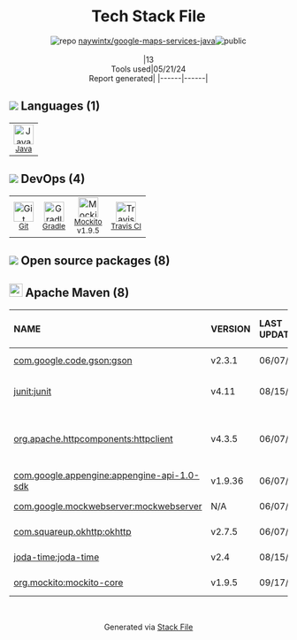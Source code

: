 <!--
&lt;--- Readme.md Snippet without images Start ---&gt;
## Tech Stack
naywintx/google-maps-services-java is built on the following main stack:

- [Java](https://www.java.com) – Languages
- [Gradle](https://www.gradle.org/) – Java Build Tools
- [Mockito](https://site.mockito.org/) – Testing Frameworks
- [Travis CI](http://travis-ci.com/) – Continuous Integration

Full tech stack [here](/techstack.md)

&lt;--- Readme.md Snippet without images End ---&gt;

&lt;--- Readme.md Snippet with images Start ---&gt;
## Tech Stack
naywintx/google-maps-services-java is built on the following main stack:

- <img width='25' height='25' src='https://img.stackshare.io/service/995/K85ZWV2F.png' alt='Java'/> [Java](https://www.java.com) – Languages
- <img width='25' height='25' src='https://img.stackshare.io/service/975/gradlephant-social-black-bg.png' alt='Gradle'/> [Gradle](https://www.gradle.org/) – Java Build Tools
- <img width='25' height='25' src='https://img.stackshare.io/service/2021/4y634TJm_400x400.jpg' alt='Mockito'/> [Mockito](https://site.mockito.org/) – Testing Frameworks
- <img width='25' height='25' src='https://img.stackshare.io/service/460/Lu6cGu0z_400x400.png' alt='Travis CI'/> [Travis CI](http://travis-ci.com/) – Continuous Integration

Full tech stack [here](/techstack.md)

&lt;--- Readme.md Snippet with images End ---&gt;
-->
<div align="center">

# Tech Stack File
![](https://img.stackshare.io/repo.svg "repo") [naywintx/google-maps-services-java](https://github.com/naywintx/google-maps-services-java)![](https://img.stackshare.io/public_badge.svg "public")
<br/><br/>
|13<br/>Tools used|05/21/24 <br/>Report generated|
|------|------|
</div>

## <img src='https://img.stackshare.io/languages.svg'/> Languages (1)
<table><tr>
  <td align='center'>
  <img width='36' height='36' src='https://img.stackshare.io/service/995/K85ZWV2F.png' alt='Java'>
  <br>
  <sub><a href="https://www.java.com">Java</a></sub>
  <br>
  <sub></sub>
</td>

</tr>
</table>

## <img src='https://img.stackshare.io/devops.svg'/> DevOps (4)
<table><tr>
  <td align='center'>
  <img width='36' height='36' src='https://img.stackshare.io/service/1046/git.png' alt='Git'>
  <br>
  <sub><a href="http://git-scm.com/">Git</a></sub>
  <br>
  <sub></sub>
</td>

<td align='center'>
  <img width='36' height='36' src='https://img.stackshare.io/service/975/gradlephant-social-black-bg.png' alt='Gradle'>
  <br>
  <sub><a href="https://www.gradle.org/">Gradle</a></sub>
  <br>
  <sub></sub>
</td>

<td align='center'>
  <img width='36' height='36' src='https://img.stackshare.io/service/2021/4y634TJm_400x400.jpg' alt='Mockito'>
  <br>
  <sub><a href="https://site.mockito.org/">Mockito</a></sub>
  <br>
  <sub>v1.9.5</sub>
</td>

<td align='center'>
  <img width='36' height='36' src='https://img.stackshare.io/service/460/Lu6cGu0z_400x400.png' alt='Travis CI'>
  <br>
  <sub><a href="http://travis-ci.com/">Travis CI</a></sub>
  <br>
  <sub></sub>
</td>

</tr>
</table>


## <img src='https://img.stackshare.io/group.svg' /> Open source packages (8)</h2>

## <img width='24' height='24' src='https://img.stackshare.io/package_manager/977/default_9833f2ef0bbc2a946b4cc5e9307264033361076b.png'/> Apache Maven (8)

|NAME|VERSION|LAST UPDATED|LAST UPDATED BY|LICENSE|VULNERABILITIES|
|:------|:------|:------|:------|:------|:------|
|[com.google.code.gson:gson](https://github.com/google/gson)|v2.3.1|06/07/16|Brett Morgan |Apache-2.0|[CVE-2022-25647](https://github.com/advisories/GHSA-4jrv-ppp4-jm57) (High)|
|[junit:junit](http://junit.org)|v4.11|08/15/14|Mark McDonald |EPL-1.0|[CVE-2020-15250](https://github.com/advisories/GHSA-269g-pwp5-87pp) (Moderate)|
|[org.apache.httpcomponents:httpclient](http://hc.apache.org/httpcomponents-client)|v4.3.5|06/07/16|Brett Morgan |Apache-2.0|[CVE-2015-5262](https://github.com/advisories/GHSA-fmj5-wv96-r2ch) (Moderate)<br/>[CVE-2020-13956](https://github.com/advisories/GHSA-7r82-7xv7-xcpj) (Moderate)|
|[com.google.appengine:appengine-api-1.0-sdk]()|v1.9.36|06/07/16|Brett Morgan |Unicode-TOU|N/A|
|[com.google.mockwebserver:mockwebserver](http://code.google.com/p/mockwebserver)|N/A|06/07/16|Brett Morgan |Apache-2.0|N/A|
|[com.squareup.okhttp:okhttp](https://square.github.io/okhttp/)|v2.7.5|06/07/16|Brett Morgan |Apache-2.0|N/A|
|[joda-time:joda-time](https://www.joda.org/joda-time/)|v2.4|08/15/14|Mark McDonald |Apache-2.0|N/A|
|[org.mockito:mockito-core](https://github.com/mockito/mockito)|v1.9.5|09/17/14|Mark McDonald |MIT|N/A|

<br/>
<div align='center'>

Generated via [Stack File](https://github.com/marketplace/stack-file)
